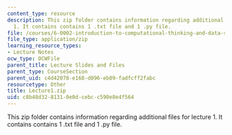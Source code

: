 ```yaml
---
content_type: resource
description: This zip folder contains information regarding additional files for lecture
  1. It contains contains 1 .txt file and 1 .py file.
file: /courses/6-0002-introduction-to-computational-thinking-and-data-science-fall-2016/c8b48d3281310e0dcebcc590e8e4f564_Lecture1.zip
file_type: application/zip
learning_resource_types:
- Lecture Notes
ocw_type: OCWFile
parent_title: Lecture Slides and Files
parent_type: CourseSection
parent_uid: c4d42078-e168-d096-eb09-fadfcff2fabc
resourcetype: Other
title: Lecture1.zip
uid: c8b48d32-8131-0e0d-cebc-c590e8e4f564
---
```

This zip folder contains information regarding additional files for lecture 1. It contains contains 1 .txt file and 1 .py file.

